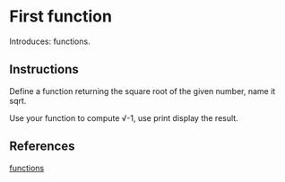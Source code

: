 # First function

Introduces: functions.

## Instructions

Define a function returning the square root of the given number, name it sqrt.

Use your function to compute √-1, use print display the result.

## References
[functions](https://docs.python.org/3/tutorial/controlflow.html#defining-functions)

